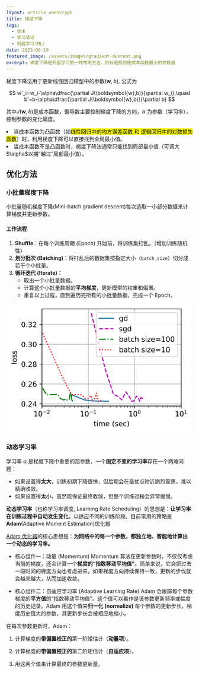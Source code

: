 ```yaml
---
layout: article_unencrypt
title: 梯度下降
tags:
  - 学术
  - 学习笔记
  - 机器学习(ML)
date: 2025-08-19
featured_image: /assets/images/gradient-descent.png
excerpt: 梯度下降是机器学习的一种常用方法，目标是找到使成本函数最小的参数值
---
```

梯度下降法用于更新线性回归模型中的参数($\boldsymbol{w},b$), 公式为

$$
w'_i=w_i-\alpha\dfrac{\partial J(\boldsymbol{w},b)}{\partial w_i},\quad b'=b-\alpha\dfrac{\partial J(\boldsymbol{w},b)}{\partial b}
$$

其中$J(\boldsymbol{w},b)$是成本函数，偏导数主要控制梯度下降的方向，$\alpha$ 为参数（学习率），控制参数的变化幅度。

<div class="callout note">
<li>当成本函数为凸函数（如<mark>线性回归中的均方误差函数 和 逻辑回归中的对数损失函数</mark>）时，利用梯度下降可以直接找到全局最小值。</li>
<li>当成本函数不是凸函数时，梯度下降法通常只能找到局部最小值（可调大$\alpha$以期”越过“局部最小值）。</li>
</div>


## 优化方法

### 小批量梯度下降
小批量随机梯度下降(Mini-batch gradient descent)每次选取一小部分数据来计算梯度并更新参数。

#### 工作流程
1. **Shuffle**：在每个训练周期 (Epoch) 开始前，将训练集打乱。（增加训练随机性）
2.  **划分批次 (Batching)**：将打乱后的数据集按指定大小（`batch_size`）切分成若干个小批量。
3.  **循环迭代 (Iterate)**：
    - 取出一个小批量数据。
    - 计算这个小批量数据的**平均梯度**，更新模型的权重和偏置。
    - 重复以上过程，直到遍历完所有的小批量数据，完成一个 Epoch。

![](/assets/images/gd.svg)

### 动态学习率
学习率 α 是梯度下降中重要的超参数，一个**固定不变的学习率**存在一个两难问题：
- 如果设置得**太大**，训练初期下降很快，但后期会在最优点附近剧烈震荡，难以精确收敛。
- 如果设置得**太小**，虽然能保证最终收敛，但整个训练过程会异常缓慢。
    

**动态学习率**（也称学习率调度, Learning Rate Scheduling）的思想是：**让学习率在训练过程中自动发生变化**，以适应不同的训练阶段。目前常用的策略是**Adam**(Adaptive Moment Estimation)优化器

[Adam 优化器](https://zh.d2l.ai/chapter_optimization/adam.html)的核心思想是：**为网络中的每一个参数，都独立地、智能地计算出一个动态的学习率。**

- 核心组件一：动量 (Momentum)
    Momentum 算法在更新参数时，不仅仅考虑当前的梯度，还会计算一个**梯度的“指数移动平均值”**。简单来说，它会把过去一段时间的梯度方向也考虑进来，如果梯度方向持续保持一致，更新的步伐就会越来越大，从而加速收敛。
    
- 核心组件二：自适应学习率 (Adaptive Learning Rate)
	Adam 会跟踪每个参数梯度的**平方值**的“指数移动平均值”。这个值可以看作是该参数更新频率或幅度的历史记录。Adam 用这个值来**归一化 (normalize)** 每个参数的更新步长。梯度历史值大的参数，其更新步长会被相应地缩小。
    
在每次参数更新时，Adam：

1. 计算梯度的**带偏置校正的**第一阶矩估计（**动量项**）。
    
2. 计算梯度的**带偏置校正的**第二阶矩估计（**自适应项**）。
    
3. 用这两个值来计算最终的参数更新量。
